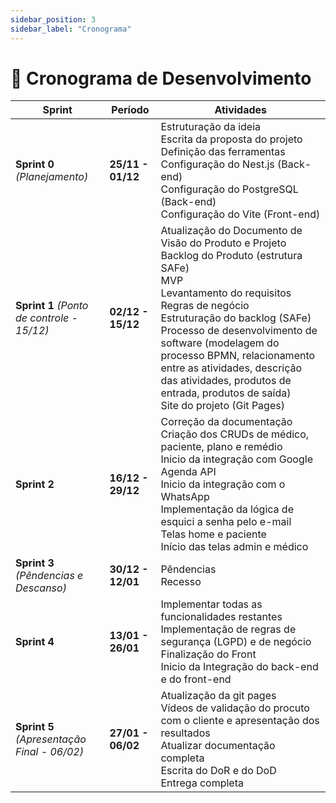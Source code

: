 ```yaml
---
sidebar_position: 3
sidebar_label: "Cronograma"
---
```


# 📅 Cronograma de Desenvolvimento 

| **Sprint** | **Período** | **Atividades** |
|------------|------------|---------------|
| **Sprint 0** *(Planejamento)* | **25/11 - 01/12** | Estruturação da ideia <br /> Escrita da proposta do projeto  <br /> Definição das ferramentas <br /> Configuração do Nest.js (Back-end) <br />  Configuração do PostgreSQL (Back-end) <br /> Configuração do Vite (Front-end) |
| **Sprint 1** *(Ponto de controle - 15/12)*| **02/12 - 15/12** | Atualização do Documento de Visão do Produto e Projeto <br /> Backlog do Produto (estrutura SAFe) <br /> MVP <br /> Levantamento do requisitos <br /> Regras de negócio <br />  Estruturação do backlog (SAFe) <br /> Processo de desenvolvimento de software (modelagem do processo BPMN, relacionamento entre as atividades, descrição das atividades, produtos de entrada, produtos de saída) <br /> Site do projeto (Git Pages)|
| **Sprint 2** | **16/12 - 29/12** | Correção da documentação <br /> Criação dos CRUDs de médico, paciente, plano e remédio <br /> Inicio da integração com Google Agenda API <br /> Inicio da integração com o WhatsApp <br /> Implementação da lógica de esquici a senha pelo e-mail <br /> Telas home e paciente <br /> Início das telas admin e médico |
| **Sprint 3** *(Pêndencias e Descanso)* | **30/12 - 12/01** | Pêndencias <br /> Recesso |
| **Sprint 4** | **13/01 - 26/01** | Implementar todas as funcionalidades restantes <br /> Implementação de regras de segurança (LGPD) e de negócio  <br /> Finalização do Front <br /> Inicio da Integração do back-end e do front-end |
| **Sprint 5** *(Apresentação Final - 06/02)* | **27/01 - 06/02** | Atualização da git pages <br /> Vídeos de validação do procuto com o cliente e apresentação dos resultados <br /> Atualizar documentação completa <br /> Escrita do DoR e do DoD <br /> Entrega completa|